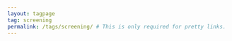 ```yaml
---
layout: tagpage
tag: screening
permalink: /tags/screening/ # This is only required for pretty links.
---
```

